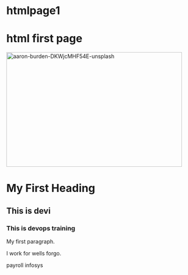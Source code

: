 # htmlpage1
# html first page
<!DOCTYPE html>
<html>
<body>
  
<img src="C:\Users\Lappy\Desktop\butterfly" alt="aaron-burden-DKWjcMHF54E-unsplash" width="460" height="300">  

<h1>My First Heading</h1>
<h2>This is devi</h2>
<h3>This is devops training</h3>

<p>My first paragraph.</p>

<p>I work for wells forgo.</p>

<p>payroll infosys</p>



</body>
</html>
